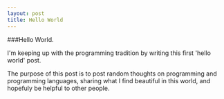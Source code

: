 ```yaml
---
layout: post
title: Hello World
---
```


###Hello World.

I'm keeping up with the programming tradition by writing this first 'hello world' post.

The purpose of this post is to post random thoughts on programming and programming languages, sharing what I find beautiful in this world, and hopefuly be helpful to other people.
